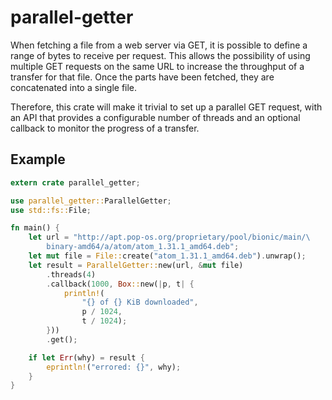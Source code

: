 # parallel-getter

When fetching a file from a web server via GET, it is possible to define a range of bytes to
receive per request. This allows the possibility of using multiple GET requests on the same
URL to increase the throughput of a transfer for that file. Once the parts have been fetched,
they are concatenated into a single file.

Therefore, this crate will make it trivial to set up a parallel GET request, with an API that
provides a configurable number of threads and an optional callback to monitor the progress of
a transfer.

## Example

```rust
extern crate parallel_getter;

use parallel_getter::ParallelGetter;
use std::fs::File;

fn main() {
    let url = "http://apt.pop-os.org/proprietary/pool/bionic/main/\
        binary-amd64/a/atom/atom_1.31.1_amd64.deb";
    let mut file = File::create("atom_1.31.1_amd64.deb").unwrap();
    let result = ParallelGetter::new(url, &mut file)
        .threads(4)
        .callback(1000, Box::new(|p, t| {
            println!(
                "{} of {} KiB downloaded",
                p / 1024,
                t / 1024);
        }))
        .get();

    if let Err(why) = result {
        eprintln!("errored: {}", why);
    }
}
```